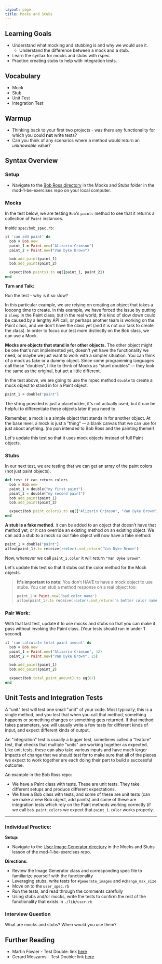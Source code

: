 ```yaml
---
layout: page
title: Mocks and Stubs
---
```


## Learning Goals

* Understand what mocking and stubbing is and why we would use it.
  * Understand the difference between a mock and a stub.
* Learn the syntax for mocks and stubs with rspec.
* Practice creating stubs to help with integration tests.

## Vocabulary

* Mock
* Stub
* Unit Test
* Integration Test

## Warmup

* Thinking back to your first two projects - was there any functionality for which you could **not** write tests?
* Can you think of any scenarios where a method would return an _unknowable_ value?

## Syntax Overview

### Setup

* Navigate to the [Bob Ross directory](https://github.com/turingschool-examples/mod-1-be-exercises/tree/main/lessons/mocks_stubs/bob_ross) in the Mocks and Stubs folder in the mod-1-be-exercises repo on your local computer.


### Mocks

In the test below, we are testing `Bob`'s `paints` method to see that it returns a collection of `Paint` instances.

inside `spec/bob_spec.rb`:
```ruby
it 'can add paint' do
  bob = Bob.new
  paint_1 = Paint.new("Alizarin Crimson")
  paint_2 = Paint.new("Van Dyke Brown")

  bob.add_paint(paint_1)
  bob.add_paint(paint_2)

  expect(bob.paints).to eq([paint_1, paint_2])
end
```

**Turn and Talk:**

Run the test - why is it so slow?

In this particular example, we are relying on creating an object that takes a loooong time to create.  In this example, we have forced the issue by putting a `sleep` in the Paint class; but in the real world, this kind of slow down could be caused by a lengthy API call, or perhaps another team is working on the Paint class, and we don't have the class yet (and it is not our task to create the class).  In order to focus our test more distinctly on the Bob class, we can use a Mock.

**Mocks are objects that stand in for other objects.** The other object might be one that's not implemented yet, doesn't yet have the functionality we need, or maybe we just want to work with a simpler situation. You can think of a mock as fake or a dummy object. Since some programming languages call these "doubles", I like to think of Mocks as "stunt doubles" -- they look the same as the original, but act a little different.

In the test above, we are going to use the rspec method `double` to create a mock object to stand in for a Paint object.

```ruby
paint_1 = double("paint")
```

The string provided is just a placeholder, it's not actually used, but it can be helpful to differentiate these objects later if you need to.

Remember, a mock is a simple object that stands in for another object. At the base level, a mock is just a "thing" -- a blank canvas that we can use for just about anything. (no pun intended to Bob Ross and the painting theme!)

Let's update this test so that it uses mock objects instead of full Paint objects.


### Stubs

In our next test, we are testing that we can get an array of the paint colors (not just paint objects).

```ruby
def test_it_can_return_colors
  bob = Bob.new
  paint_1 = double("my first paint")
  paint_2 = double("my second paint")
  bob.add_paint(paint_1)
  bob.add_paint(paint_2)

  expect(bob.paint_colors).to eq(["Alizarin Crimson", "Van Dyke Brown"])
end
```

**A stub is a fake method.** It can be added to an object that doesn't have that method yet, or it can override an existing method on an existing object. We can add a stub to a mock so our fake object will now have a fake method:

```ruby
paint_1 = double("paint")
allow(paint_1).to receive(:color).and_return('Van Dyke Brown')
```
Now, whenever we call `paint_1.color` it will return `"Van Dyke Brown"`.

Let's update this test so that it stubs out the color method for the Mock objects.


> **It's important to note:**
> You don't HAVE to have a mock object to use stubs. You can stub a method response on a real object too:
>
> ```ruby
> paint_1 = Paint.new('bad color name')
> allow(paint_1).to receive(:color).and_return('a better color name!')
> ```


### **Pair Work:**

With that last test, update it to use mocks and stubs so that you can make it pass without invoking the Paint class. (Your tests should run in under 1 second)

```ruby
it 'can calculate total paint amount' do
  bob = Bob.new
  paint_1 = Paint.new("Alizarin Crimson", 42)
  paint_2 = Paint.new("Van Dyke Brown", 25)

  bob.add_paint(paint_1)
  bob.add_paint(paint_2)

  expect(bob.total_paint_amount).to eq(67)
end
```

## Unit Tests and Integration Tests

A "unit" test will test one small "unit" of your code. Most typically, this is a single method, and you test that when you call that method, something happens or something changes or something gets returned. If that method takes parameters, you will usually write a few tests for different kinds of input, and expect different kinds of output.

An "integration" test is usually a bigger test, sometimes called a "feature" test, that checks that multiple "units" are working together as expected. Like unit tests, these can also take various inputs and have much larger impacts of change that we should test for to make sure that all of the pieces we expect to work together are each doing their part to build a successful outcome.

An example in the Bob Ross repo:
- We have a Paint class with tests. These are unit tests. They take different setups and produce different expectations.
- We have a Bob class with tests, and some of these are unit tests (can we make a new Bob object, add paints) and some of these are integration tests which rely on the Paint methods working correctly (if we call `bob.paint_colors` we expect that `paint_1.color` works properly.

---

### Individual Practice:

**Setup:**

* Navigate to the [User Image Generator directory](https://github.com/turingschool-examples/mod-1-be-exercises/tree/main/lessons/mocks_stubs/user_image_generator) in the Mocks and Stubs lesson of the mod-1-be-exercises repo.

**Directions:**

* Review the Image Generator class and corresponding spec file to familiarize yourself with the functionality
* Leveraging stubs, write tests for `#generate_images` and `#change_max_size`
* Move on to the `user_spec.rb`
* Run the tests, and read through the comments carefully
* Using stubs and/or mocks, write the tests to confirm the rest of the functionality that exists in `./lib/user.rb`

### Interview Question

What are mocks and stubs? When would you use them?

## Further Reading

- Martin Fowler - Test Double: link [here](http://www.martinfowler.com/bliki/TestDouble.html)
- Gerard Meszaros - Test Double: link [here](http://xunitpatterns.com/Test%20Double.html)
